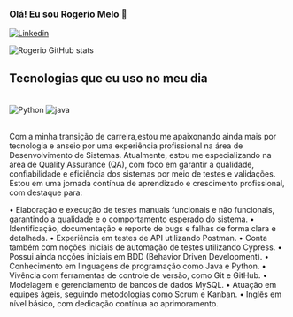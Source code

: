 ### Olá! Eu sou Rogerio Melo 👋

[![Linkedin](https://img.shields.io/badge/LinkedIn-0077B5?style=for-the-badge&logo=linkedin&logoColor=white)](https://www.linkedin.com/in/antoniorogerioti/)


![Rogerio GitHub stats](https://github-readme-stats.vercel.app/api?username=RogerioMe&show_icons=true&theme=dracula)

## Tecnologias que eu uso no meu dia

<div style="display: inline_block"><br/>
 <img align="center" alt="Python" src= "https://img.shields.io/badge/Python-3776AB?style=for-the-badge&logo=python&logoColor=white"/>
 <img align="center" alt="java" src= "https://img.shields.io/badge/Java-ED8B00?style=for-the-badge&logo=openjdk&logoColor=white"/>
</div></br>

Com a minha transição de carreira,estou me apaixonando ainda mais por tecnologia e anseio por uma experiência profissional na área de Desenvolvimento de Sistemas.
Atualmente, estou me especializando na área de Quality Assurance (QA), com foco em garantir a qualidade, confiabilidade e eficiência dos sistemas por meio de testes e validações.
Estou em uma jornada contínua de aprendizado e crescimento profissional, com destaque para:

• Elaboração e execução de testes manuais funcionais e não funcionais, garantindo a qualidade e o comportamento esperado do sistema.
• Identificação, documentação e reporte de bugs e falhas de forma clara e detalhada.
• Experiência em testes de API utilizando Postman.
• Conta também com noções iniciais de automação de testes utilizando Cypress.
• Possui ainda noções iniciais em BDD (Behavior Driven Development).
• Conhecimento em linguagens de programação como Java e Python.
• Vivência com ferramentas de controle de versão, como Git e GitHub.
• Modelagem e gerenciamento de bancos de dados MySQL.
• Atuação em equipes ágeis, seguindo metodologias como Scrum e Kanban.
• Inglês em nível básico, com dedicação contínua ao aprimoramento.
